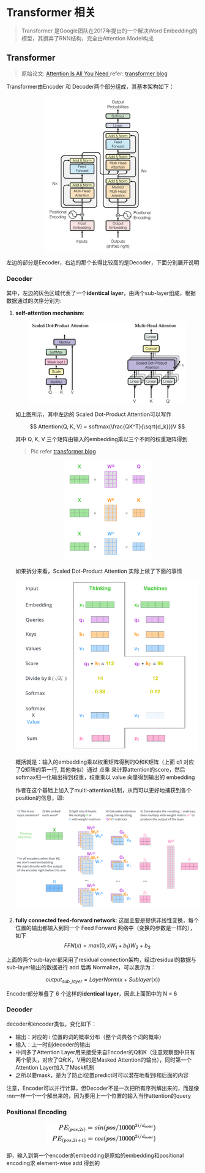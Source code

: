 # Transformer 相关
> Transformer 是Google团队在2017年提出的一个解决Word Embedding的模型，其摒弃了RNN结构，完全由Attention Model构成
## Transformer
> 原始论文: [Attention Is All You Need
](https://arxiv.org/abs/1706.03762)
> refer: [transformer blog](https://jalammar.github.io/illustrated-transformer/)

Transformer由Encoder 和 Decoder两个部分组成，其基本架构如下：
<p align="center"><img src="/DeepLearning/Pics/Transformer.png" alt="Lenet.png" style="zoom:40%;" />

左边的部分是Eecoder，右边的那个长得比较高的是Decoder，下面分别展开说明

### Decoder

其中，左边的灰色区域代表了一个**identical layer**，由两个sub-layer组成，根据数据通过的次序分别为:
1. **self-attention mechanism**: 
   <p align="center"><img src="/DeepLearning/Pics/TAtt.png" alt="Lenet.png" style="zoom:40%;" />

   如上图所示，其中左边的 Scaled Dot-Product Attention可以写作

   $$
   Attention(Q, K, V) = softmax(\frac{QK^T}{\sqrt{d_k}})V
   $$

   其中 Q, K, V 三个矩阵由输入的embedding乘以三个不同的权重矩阵得到
   > Pic refer [transformer blog](https://jalammar.github.io/illustrated-transformer/)
   <p align="center"><img src="/DeepLearning/Pics/self-attention-matrix-calculation.png" alt="Lenet.png" style="zoom:40%;" />

   如果拆分来看，Scaled Dot-Product Attention 实际上做了下面的事情
   <p align="center"><img src="/DeepLearning/Pics/self-attention-output.png" alt="Lenet.png" style="zoom:60%;" />

   概括就是：输入的embedding乘以权重矩阵得到的Q和K矩阵（上面 q1 对应了Q矩阵的第一行, 其他类似）通过 点乘 来计算attention的score，然后softmax归一化输出得到权重，权重乘以 value 向量得到输出的 embedding

   作者在这个基础上加入了multi-attention机制，从而可以更好地捕获到各个position的信息，即:
   <p align="center"><img src="/DeepLearning/Pics/transformer_multi-headed_self-attention-recap.png" alt="Lenet.png" style="zoom:60%;" />


   
2. **fully connected feed-forward network**: 
   这层主要是提供非线性变换，每个位置的输出都输入到同一个 Feed Forward 网络中（变换的参数是一样的），如下
   $$
   FFN(x) = max(0, xW_1+b_1)W_2+b_2
   $$

上面的两个sub-layer都采用了residual connection架构，经过residual的数据与sub-layer输出的数据进行 add 后再 Normalize，可以表示为：

$$
output_{sub\_layer} = LayerNorm(x+Sublayer(x))
$$

Encoder部分堆叠了 6 个这样的**identical layer**，因此上面图中的 N = 6

### Decoder

decoder和encoder类似，变化如下：
* 输出：对应的 i 位置的词的概率分布（整个词典各个词的概率）
* 输入：上一时刻decoder的输出
* 中间多了Attention Layer用来接受来自Encoder的Q和K（注意观察图中只有两个箭头，对应了Q和K，V用的是Masked Attention的输出），同时第一个Attention Layer加入了Mask机制
* 之所以要mask，是为了防止i位置predict时可以潜在地看到i和后面的内容

注意，Encoder可以并行计算，但Decoder不是一次把所有序列解出来的，而是像rnn一样一个一个解出来的，因为要用上一个位置的输入当作attention的query

### Positional Encoding
 <p align="center"><img src="/DeepLearning/Pics/PE.png" alt="Lenet.png" style="zoom:50%;" />

即，输入到第一个encoder的embedding是原始的embedding和positional encoding求 element-wise add 得到的
